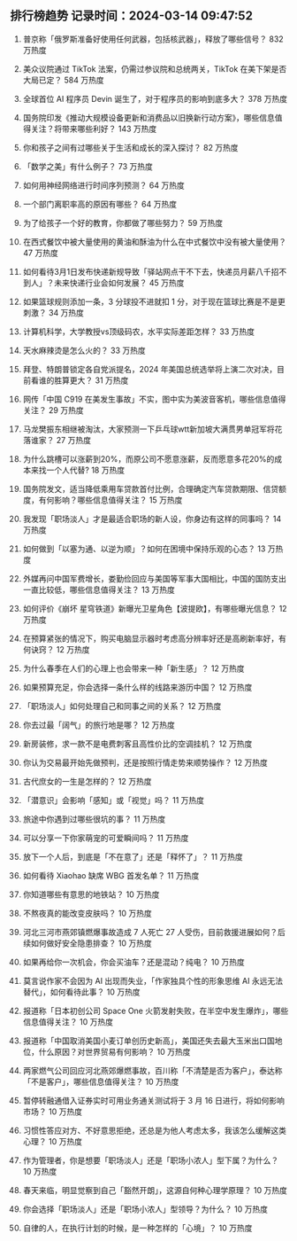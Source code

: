 
## 排行榜趋势 记录时间：2024-03-14 09:47:52
  
  1. 普京称「俄罗斯准备好使用任何武器，包括核武器」，释放了哪些信号？ 832 万热度
    
  2. 美众议院通过 TikTok 法案，仍需过参议院和总统两关，TikTok 在美下架是否大局已定？ 584 万热度
    
  3. 全球首位 AI 程序员 Devin 诞生了，对于程序员的影响到底多大？ 378 万热度
    
  4. 国务院印发《推动大规模设备更新和消费品以旧换新行动方案》，哪些信息值得关注？将带来哪些利好？ 143 万热度
    
  5. 你和孩子之间有过哪些关于生活和成长的深入探讨？ 82 万热度
    
  6. 「数学之美」有什么例子？ 73 万热度
    
  7. 如何用神经网络进行时间序列预测？ 64 万热度
    
  8. 一个部门离职率高的原因有哪些？ 64 万热度
    
  9. 为了给孩子一个好的教育，你都做了哪些努力？ 59 万热度
    
  10. 在西式餐饮中被大量使用的黄油和酥油为什么在中式餐饮中没有被大量使用？ 47 万热度
    
  11. 如何看待3月1日发布快递新规导致「驿站网点干不下去，快递员月薪八千招不到人」？未来快递行业会如何发展？ 45 万热度
    
  12. 如果篮球规则添加一条，3 分球投不进就扣 1 分，对于现在篮球比赛是不是更刺激？ 34 万热度
    
  13. 计算机科学，大学教授vs顶级码农，水平实际差距怎样？ 33 万热度
    
  14. 天水麻辣烫是怎么火的？ 33 万热度
    
  15. 拜登、特朗普锁定各自党派提名，2024 年美国总统选举将上演二次对决，目前看谁的胜算更大？ 31 万热度
    
  16. 网传「中国 C919 在美发生事故」不实，图中实为美波音客机，哪些信息值得关注？ 29 万热度
    
  17. 马龙樊振东相继被淘汰，大家预测一下乒乓球wtt新加坡大满贯男单冠军将花落谁家？ 27 万热度
    
  18. 为什么跳槽可以涨薪到20%，而原公司不愿意涨薪，反而愿意多花20%的成本来找一个人代替? 18 万热度
    
  19. 国务院发文，适当降低乘用车贷款首付比例，合理确定汽车贷款期限、信贷额度，有何影响？哪些信息值得关注？ 15 万热度
    
  20. 我发现「职场淡人」才是最适合职场的新人设，你身边有这样的同事吗？ 14 万热度
    
  21. 如何做到「以塞为通、以逆为顺」？如何在困境中保持乐观的心态？ 13 万热度
    
  22. 外媒再问中国军费增长，娄勤俭回应与美国等军事大国相比，中国的国防支出一直比较低，哪些信息值得关注？ 13 万热度
    
  23. 如何评价《崩坏 星穹铁道》新曝光卫星角色【波提欧】，有哪些曝光信息？ 12 万热度
    
  24. 在预算紧张的情况下，购买电脑显示器时考虑高分辨率好还是高刷新率好，有何诀窍？ 12 万热度
    
  25. 为什么春季在人们的心理上也会带来一种「新生感」？ 12 万热度
    
  26. 如果预算充足，你会选择一条什么样的线路来游历中国？ 12 万热度
    
  27. 「职场淡人」如何处理自己和同事之间的关系？ 12 万热度
    
  28. 你去过最「阔气」的旅行地是哪？ 12 万热度
    
  29. 新房装修，求一款不是电费刺客且高性价比的空调挂机？ 12 万热度
    
  30. 你认为交易最开始先做预判，还是按照行情走势来顺势操作？ 12 万热度
    
  31. 古代庶女的一生是怎样的？ 12 万热度
    
  32. 「潜意识」会影响「感知」或「视觉」吗？ 11 万热度
    
  33. 旅途中你遇到过哪些很坑的事？ 11 万热度
    
  34. 可以分享一下你家萌宠的可爱瞬间吗？ 11 万热度
    
  35. 放下一个人后，到底是「不在意了」还是「释怀了」？ 11 万热度
    
  36. 如何看待 Xiaohao 缺席 WBG 首发名单？ 11 万热度
    
  37. 你知道哪些有意思的地铁站？ 10 万热度
    
  38. 不熬夜真的能改变皮肤吗？ 10 万热度
    
  39. 河北三河市燕郊镇燃爆事故造成 7 人死亡 27 人受伤，目前救援进展如何？后续如何做好安全隐患排查？ 10 万热度
    
  40. 如果再给你一次机会，你会买油车？还是混动？纯电？ 10 万热度
    
  41. 莫言说作家不会因为 AI 出现而失业，「作家独具个性的形象思维 AI 永远无法替代」，如何看待此事？ 10 万热度
    
  42. 报道称「日本初创公司 Space One 火箭发射失败，在半空中发生爆炸」，哪些信息值得关注？ 10 万热度
    
  43. 报道称「中国取消美国小麦订单创历史新高」，美国还失去最大玉米出口国地位，什么原因？对世界贸易有何影响？ 10 万热度
    
  44. 两家燃气公司回应河北燕郊爆燃事故，百川称「不清楚是否为客户」，泰达称「不是客户」，哪些信息值得关注？ 10 万热度
    
  45. 暂停转融通借入证券实时可用业务通关测试将于 3 月 16 日进行，将如何影响市场？ 10 万热度
    
  46. 习惯性答应对方、不好意思拒绝，还总是为他人考虑太多，我该怎么缓解这类心理？ 10 万热度
    
  47. 作为管理者，你是想要「职场淡人」还是「职场小浓人」型下属？为什么？ 10 万热度
    
  48. 春天来临，明显觉察到自己「豁然开朗」，这源自何种心理学原理？ 10 万热度
    
  49. 你会选择「职场淡人」还是「职场小浓人」型领导？为什么？ 10 万热度
    
  50. 自律的人，在执行计划的时候，是一种怎样的「心境」？ 10 万热度
    